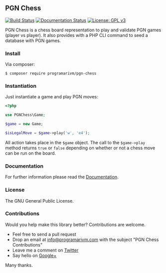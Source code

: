 ## PGN Chess

[![Build Status](https://travis-ci.org/programarivm/pgn-chess.svg?branch=master)](https://travis-ci.org/programarivm/pgn-chess)
[![Documentation Status](https://readthedocs.org/projects/pgn-chess/badge/?version=latest)](https://pgn-chess.readthedocs.io/en/latest/?badge=latest)
[![License: GPL v3](https://img.shields.io/badge/License-GPL%20v3-blue.svg)](https://www.gnu.org/licenses/gpl-3.0)

PGN Chess is a chess board representation to play and validate PGN games (player vs player). It also provides with a PHP CLI command to seed a database with PGN games.

### Install

Via composer:

    $ composer require programarivm/pgn-chess

### Instantiation

Just instantiate a game and play PGN moves:

```php
<?php

use PGNChess\Game;

$game = new Game;

$isLegalMove = $game->play('w', 'e4');
```
All action takes place in the `$game` object. The call to the `$game->play` method returns `true` or `false` depending on whether or not a chess move can be run on the board.

### Documentation

For further information please read the [Documentation](https://pgn-chess.readthedocs.io/en/latest/).

### License

The GNU General Public License.

### Contributions

Would you help make this library better? Contributions are welcome.

- Feel free to send a pull request
- Drop an email at info@programarivm.com with the subject "PGN Chess Contributions"
- Leave me a comment on [Twitter](https://twitter.com/programarivm)
- Say hello on [Google+](https://plus.google.com/+Programarivm)

Many thanks.
